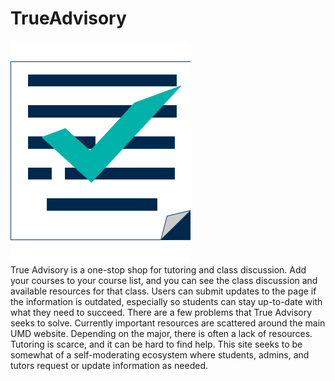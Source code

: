 # TrueAdvisory
![TrueAdvisory logo](https://github.com/ajatucker/TrueAdvisory/blob/final-master/images/logo.png)<br>
True Advisory is a one-stop shop for tutoring and class discussion. 
Add your courses to your course list, and you can see the class discussion and available resources for that class. 
Users can submit updates to the page if the information is outdated, especially so students can stay up-to-date with what they need to succeed. 
There are a few problems that True Advisory seeks to solve. Currently important resources are scattered around the main UMD website. 
Depending on the major, there is often a lack of resources. Tutoring is scarce, and it can be hard to find help. 
This site seeks to be somewhat of a self-moderating ecosystem where students, admins, and tutors request or update information as needed.
